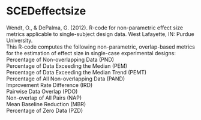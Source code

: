 # SCEDeffectsize
Wendt, O., & DePalma, G. (2012). R-code for non-parametric effect size metrics applicable to single-subject design data. West Lafayette, IN: Purdue University.<br />
This R-code computes the following non-parametric, overlap-based metrics for the estimation of effect size in single-case experimental designs:<br />
Percentage of Non-overlapping Data (PND)<br />
Percentage of Data Exceeding the Median (PEM)<br />
Percentage of Data Exceeding the Median Trend (PEMT)<br />
Percentage of All Non-overlapping Data (PAND)<br />
Improvement Rate Difference (IRD)<br />
Pairwise Data Overlap (PDO) <br />
Non-overlap of All Pairs (NAP)<br />
Mean Baseline Reduction (MBR)<br />
Percentage of Zero Data (PZD)<br />
